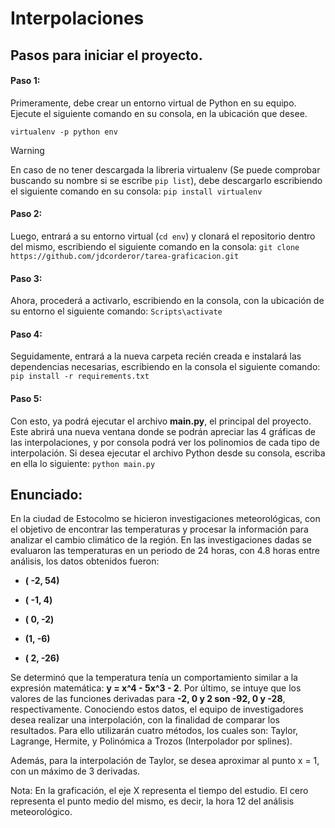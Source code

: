 # Interpolaciones
## Pasos para iniciar el proyecto.
#### Paso 1:
Primeramente, debe crear un entorno virtual de Python en su equipo. Ejecute el siguiente comando en su consola, en la ubicación que desee.

`virtualenv -p python env`

> [!WARNING]
> En caso de no tener descargada la libreria virtualenv (Se puede comprobar buscando su nombre si se escribe `pip list`), debe descargarlo escribiendo el siguiente comando en su consola: `pip install virtualenv`

#### Paso 2:
Luego, entrará a su entorno virtual (`cd env`) y clonará el repositorio dentro del mismo, escribiendo el siguiente comando en la consola:
`git clone https://github.com/jdcorderor/tarea-graficacion.git`

#### Paso 3:
Ahora, procederá a activarlo, escribiendo en la consola, con la ubicación de su entorno el siguiente comando:
`Scripts\activate`

#### Paso 4:
Seguidamente, entrará a la nueva carpeta recién creada e instalará las dependencias necesarias, escribiendo en la consola el siguiente comando: 
`pip install -r requirements.txt`

#### Paso 5:
Con esto, ya podrá ejecutar el archivo <b>main.py</b>, el principal del proyecto. Este abrirá una nueva ventana donde se podrán apreciar las 4 gráficas de las interpolaciones, y por consola podrá ver los polinomios de cada tipo de interpolación. Si desea ejecutar el archivo Python desde su consola, escriba en ella lo siguiente:
`python main.py`


## Enunciado:
En la ciudad de Estocolmo se hicieron investigaciones meteorológicas, con el objetivo de encontrar las temperaturas y procesar la información para analizar el cambio climático de la región. En las investigaciones dadas se evaluaron las temperaturas en un periodo de 24 horas, con 4.8 horas entre análisis, los datos obtenidos fueron: 
<b>
- ( -2, 54)

- ( -1, 4)

- ( 0, -2)

- (1, -6)

- ( 2, -26)
</b>
Se determinó que la temperatura tenía un comportamiento similar a la expresión matemática:  <b>y = x^4 - 5x^3 - 2</b>. Por último, se intuye que los valores de las funciones derivadas para <b>-2, 0 y 2 son -92, 0 y -28</b>, respectivamente.  Conociendo estos datos, el equipo de investigadores desea realizar una interpolación, con la finalidad de comparar los resultados. Para ello utilizarán cuatro métodos, los cuales son: Taylor, Lagrange, Hermite, y Polinómica a Trozos (Interpolador por splines).

Además, para la interpolación de Taylor, se desea aproximar al punto x = 1, con un máximo de 3 derivadas.

Nota: En la graficación, el eje X representa el tiempo del estudio. El cero representa el punto medio del mismo, es decir, la hora 12 del análisis meteorológico.
